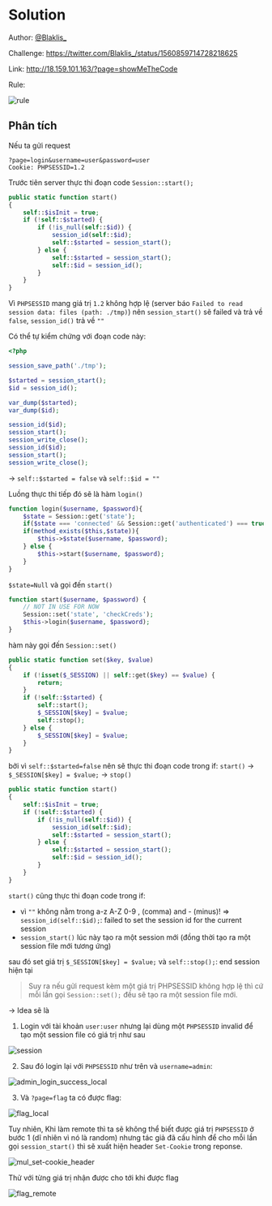 # Solution

Author: [@Blaklis_](https://twitter.com/Blaklis_)

Challenge: <https://twitter.com/Blaklis_/status/1560859714728218625>

Link: <http://18.159.101.163/?page=showMeTheCode>

Rule:

![rule](https://user-images.githubusercontent.com/77546253/186453201-cf189699-207c-43b5-a606-2dbc54e8fb74.png)

## Phân tích

Nếu ta gửi request
```
?page=login&username=user&password=user
Cookie: PHPSESSID=1.2
```

Trước tiên server thực thi đoạn code `Session::start();`

```php
public static function start()
{
    self::$isInit = true;
    if (!self::$started) {
        if (!is_null(self::$id)) {
            session_id(self::$id);
            self::$started = session_start();
        } else {
            self::$started = session_start();
            self::$id = session_id();
        }
    }
}
```

Vì `PHPSESSID` mang giá trị `1.2` không hợp lệ (server báo `Failed to read session data: files (path: ./tmp)`) nên `session_start()` sẽ failed và trả về `false`, `session_id()` trả về `""`

Có thể tự kiểm chứng với đoạn code này:
```php
<?php

session_save_path('./tmp');

$started = session_start();
$id = session_id();

var_dump($started);
var_dump($id);

session_id($id);
session_start();
session_write_close();
session_id($id);
session_start();
session_write_close();
```

-> `self::$started = false` và `self::$id = ""`


Luồng thực thi tiếp đó sẽ là hàm `login()`

```php
function login($username, $password){
    $state = Session::get('state');
    if($state === 'connected' && Session::get('authenticated') === true) exit;
    if(method_exists($this,$state)){
        $this->$state($username, $password);
    } else {
        $this->start($username, $password);
    }
}
```

`$state=Null` và gọi đến `start()`

```php
function start($username, $password) {
    // NOT IN USE FOR NOW
    Session::set('state', 'checkCreds');
    $this->login($username, $password);
}
```

hàm này gọi đến `Session::set()`

```php
public static function set($key, $value)
{
    if (!isset($_SESSION) || self::get($key) == $value) {
        return;
    }
    if (!self::$started) {
        self::start();
        $_SESSION[$key] = $value;
        self::stop();
    } else {
        $_SESSION[$key] = $value;
    }
}
```

bởi vì `self::$started=false` nên sẽ thực thi  đoạn code trong if: `start()` -> `$_SESSION[$key] = $value;` -> `stop()`

```php
public static function start()
{
    self::$isInit = true;
    if (!self::$started) {
        if (!is_null(self::$id)) {
            session_id(self::$id);
            self::$started = session_start();
        } else {
            self::$started = session_start();
            self::$id = session_id();
        }
    }
}
```

`start()` cũng thực thi đoạn code trong if:
- vì `""` không nằm trong a-z A-Z 0-9 , (comma) and - (minus)! => `session_id(self::$id);`: failed to set the session id for the current session
- `session_start()` lúc này tạo ra một session mới (đồng thời tạo ra một session file mới tương ứng)

sau đó set giá trị `$_SESSION[$key] = $value;` và `self::stop();`: end session hiện tại

> Suy ra nếu gửi request kèm một giá trị PHPSESSID không hợp lệ thì cứ mỗi lần gọi `Session::set();` đều sẽ tạo ra một session file mới.

-> Idea sẽ là 
1. Login với tài khoản `user:user` nhưng lại dùng một `PHPSESSID` invalid để tạo một session file có giá trị như sau

![session](https://user-images.githubusercontent.com/77546253/186453261-02f0e1a2-b6cb-4c05-b165-5648aa9f0be7.png)

2. Sau đó login lại với `PHPSESSID` như trên và `username=admin`:

![admin_login_success_local](https://user-images.githubusercontent.com/77546253/186453306-a6ce1198-e1c3-4397-b005-49d21459e7d6.png)

3. Và `?page=flag` ta có được flag:

![flag_local](https://user-images.githubusercontent.com/77546253/186453346-2edc5143-1d4c-4131-aaaf-119a60d32369.png)

Tuy nhiên, Khi làm remote thì ta sẽ không thể biết được giá trị `PHPSESSID` ở bước 1 (dĩ nhiên vì nó là random) nhưng tác giả đã cấu hình để cho mỗi lần gọi `session_start()` thì sẽ xuất hiện header `Set-Cookie` trong reponse.

![mul_set-cookie_header](https://user-images.githubusercontent.com/77546253/186453375-c536f126-dd37-4656-afb5-a3a814e1dbfd.png)

Thử với từng giá trị nhận được cho tới khi được flag

![flag_remote](https://user-images.githubusercontent.com/77546253/186453398-b17911d1-2dbd-4229-8ada-c8b4e3b1b5ad.PNG)

